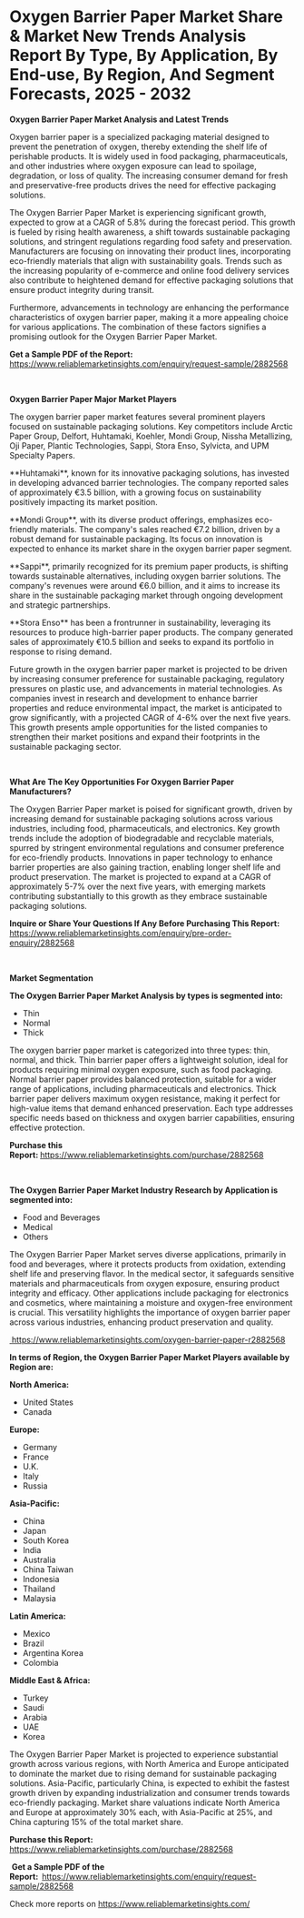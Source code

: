 <p><h1>Oxygen Barrier Paper Market Share & Market New Trends Analysis Report By Type, By Application, By End-use, By Region, And Segment Forecasts, 2025 - 2032</h1></p><p><strong>Oxygen Barrier Paper Market Analysis and Latest Trends</strong></p>
<p><p>Oxygen barrier paper is a specialized packaging material designed to prevent the penetration of oxygen, thereby extending the shelf life of perishable products. It is widely used in food packaging, pharmaceuticals, and other industries where oxygen exposure can lead to spoilage, degradation, or loss of quality. The increasing consumer demand for fresh and preservative-free products drives the need for effective packaging solutions.</p><p>The Oxygen Barrier Paper Market is experiencing significant growth, expected to grow at a CAGR of 5.8% during the forecast period. This growth is fueled by rising health awareness, a shift towards sustainable packaging solutions, and stringent regulations regarding food safety and preservation. Manufacturers are focusing on innovating their product lines, incorporating eco-friendly materials that align with sustainability goals. Trends such as the increasing popularity of e-commerce and online food delivery services also contribute to heightened demand for effective packaging solutions that ensure product integrity during transit.</p><p>Furthermore, advancements in technology are enhancing the performance characteristics of oxygen barrier paper, making it a more appealing choice for various applications. The combination of these factors signifies a promising outlook for the Oxygen Barrier Paper Market.</p></p>
<p><strong>Get a Sample PDF of the Report:&nbsp;</strong> <a href="https://www.reliablemarketinsights.com/enquiry/request-sample/2882568?utm_campaign=2002&utm_medium=2&utm_source=Github&utm_content=ia&utm_term=13032025&utm_id=oxygen-barrier-paper">https://www.reliablemarketinsights.com/enquiry/request-sample/2882568</a></p>
<p>&nbsp;</p>
<p><strong>Oxygen Barrier Paper Major Market Players</strong></p>
<p><p>The oxygen barrier paper market features several prominent players focused on sustainable packaging solutions. Key competitors include Arctic Paper Group, Delfort, Huhtamaki, Koehler, Mondi Group, Nissha Metallizing, Oji Paper, Plantic Technologies, Sappi, Stora Enso, Sylvicta, and UPM Specialty Papers.</p><p>**Huhtamaki**, known for its innovative packaging solutions, has invested in developing advanced barrier technologies. The company reported sales of approximately €3.5 billion, with a growing focus on sustainability positively impacting its market position.</p><p>**Mondi Group**, with its diverse product offerings, emphasizes eco-friendly materials. The company's sales reached €7.2 billion, driven by a robust demand for sustainable packaging. Its focus on innovation is expected to enhance its market share in the oxygen barrier paper segment.</p><p>**Sappi**, primarily recognized for its premium paper products, is shifting towards sustainable alternatives, including oxygen barrier solutions. The company's revenues were around €6.0 billion, and it aims to increase its share in the sustainable packaging market through ongoing development and strategic partnerships.</p><p>**Stora Enso** has been a frontrunner in sustainability, leveraging its resources to produce high-barrier paper products. The company generated sales of approximately €10.5 billion and seeks to expand its portfolio in response to rising demand.</p><p>Future growth in the oxygen barrier paper market is projected to be driven by increasing consumer preference for sustainable packaging, regulatory pressures on plastic use, and advancements in material technologies. As companies invest in research and development to enhance barrier properties and reduce environmental impact, the market is anticipated to grow significantly, with a projected CAGR of 4-6% over the next five years. This growth presents ample opportunities for the listed companies to strengthen their market positions and expand their footprints in the sustainable packaging sector.</p></p>
<p>&nbsp;</p>
<p><strong>What Are The Key Opportunities For Oxygen Barrier Paper Manufacturers?</strong></p>
<p><p>The Oxygen Barrier Paper market is poised for significant growth, driven by increasing demand for sustainable packaging solutions across various industries, including food, pharmaceuticals, and electronics. Key growth trends include the adoption of biodegradable and recyclable materials, spurred by stringent environmental regulations and consumer preference for eco-friendly products. Innovations in paper technology to enhance barrier properties are also gaining traction, enabling longer shelf life and product preservation. The market is projected to expand at a CAGR of approximately 5-7% over the next five years, with emerging markets contributing substantially to this growth as they embrace sustainable packaging solutions.</p></p>
<p><strong>Inquire or Share Your Questions If Any Before Purchasing This Report:</strong> <a href="https://www.reliablemarketinsights.com/enquiry/pre-order-enquiry/2882568?utm_campaign=2002&utm_medium=2&utm_source=Github&utm_content=ia&utm_term=13032025&utm_id=oxygen-barrier-paper">https://www.reliablemarketinsights.com/enquiry/pre-order-enquiry/2882568</a></p>
<p>&nbsp;</p>
<p><strong>Market Segmentation</strong></p>
<p><strong>The Oxygen Barrier Paper Market Analysis by types is segmented into:</strong></p>
<p><ul><li>Thin</li><li>Normal</li><li>Thick</li></ul></p>
<p><p>The oxygen barrier paper market is categorized into three types: thin, normal, and thick. Thin barrier paper offers a lightweight solution, ideal for products requiring minimal oxygen exposure, such as food packaging. Normal barrier paper provides balanced protection, suitable for a wider range of applications, including pharmaceuticals and electronics. Thick barrier paper delivers maximum oxygen resistance, making it perfect for high-value items that demand enhanced preservation. Each type addresses specific needs based on thickness and oxygen barrier capabilities, ensuring effective protection.</p></p>
<p><strong>Purchase this Report:&nbsp;</strong><a href="https://www.reliablemarketinsights.com/purchase/2882568?utm_campaign=2002&utm_medium=2&utm_source=Github&utm_content=ia&utm_term=13032025&utm_id=oxygen-barrier-paper">https://www.reliablemarketinsights.com/purchase/2882568</a></p>
<p>&nbsp;</p>
<p><strong>The Oxygen Barrier Paper Market Industry Research by Application is segmented into:</strong></p>
<p><ul><li>Food and Beverages</li><li>Medical</li><li>Others</li></ul></p>
<p><p>The Oxygen Barrier Paper Market serves diverse applications, primarily in food and beverages, where it protects products from oxidation, extending shelf life and preserving flavor. In the medical sector, it safeguards sensitive materials and pharmaceuticals from oxygen exposure, ensuring product integrity and efficacy. Other applications include packaging for electronics and cosmetics, where maintaining a moisture and oxygen-free environment is crucial. This versatility highlights the importance of oxygen barrier paper across various industries, enhancing product preservation and quality.</p></p>
<p><a href="https://www.reliablemarketinsights.com/oxygen-barrier-paper-r2882568?utm_campaign=2002&utm_medium=2&utm_source=Github&utm_content=ia&utm_term=13032025&utm_id=oxygen-barrier-paper">&nbsp;https://www.reliablemarketinsights.com/oxygen-barrier-paper-r2882568</a></p>
<p><strong>In terms of Region, the Oxygen Barrier Paper Market Players available by Region are:</strong></p>
<p>
    <p> <strong> North America: </strong>
        <ul>
            <li>United States</li>
            <li>Canada</li>
        </ul>
        </p> 
    <p> <strong> Europe: </strong>
        <ul>
            <li>Germany</li>
            <li>France</li>
            <li>U.K.</li>
            <li>Italy</li>
            <li>Russia</li>
        </ul>
        </p> 
    <p> <strong> Asia-Pacific: </strong>
        <ul>
            <li>China</li>
            <li>Japan</li>
            <li>South Korea</li>
            <li>India</li>
            <li>Australia</li>
            <li>China Taiwan</li>
            <li>Indonesia</li>
            <li>Thailand</li>
            <li>Malaysia</li>
        </ul>
        </p> 
    <p> <strong> Latin America: </strong>
        <ul>
            <li>Mexico</li>
            <li>Brazil</li>
            <li>Argentina Korea</li>
            <li>Colombia</li>
        </ul>
        </p> 
    <p> <strong> Middle East & Africa: </strong>
        <ul>
            <li>Turkey</li>
            <li>Saudi</li>
            <li>Arabia</li>
            <li>UAE</li>
            <li>Korea</li>
        </ul>
    </p>
    </p>
<p><p>The Oxygen Barrier Paper Market is projected to experience substantial growth across various regions, with North America and Europe anticipated to dominate the market due to rising demand for sustainable packaging solutions. Asia-Pacific, particularly China, is expected to exhibit the fastest growth driven by expanding industrialization and consumer trends towards eco-friendly packaging. Market share valuations indicate North America and Europe at approximately 30% each, with Asia-Pacific at 25%, and China capturing 15% of the total market share.</p></p>
<p><strong>Purchase this Report: </strong><a href="https://www.reliablemarketinsights.com/purchase/2882568?utm_campaign=2002&utm_medium=2&utm_source=Github&utm_content=ia&utm_term=13032025&utm_id=oxygen-barrier-paper">https://www.reliablemarketinsights.com/purchase/2882568</a></p>
<p>&nbsp;<strong>Get a Sample PDF of the Report:&nbsp;&nbsp;</strong><a href="https://www.reliablemarketinsights.com/enquiry/request-sample/2882568?utm_campaign=2002&utm_medium=2&utm_source=Github&utm_content=ia&utm_term=13032025&utm_id=oxygen-barrier-paper">https://www.reliablemarketinsights.com/enquiry/request-sample/2882568</a></p>
<p><strong></strong></p>
<p>Check more reports on <a href="https://www.reliablemarketinsights.com/?utm_campaign=2002&utm_medium=2&utm_source=Github&utm_content=ia&utm_term=13032025&utm_id=oxygen-barrier-paper">https://www.reliablemarketinsights.com/</a></p>